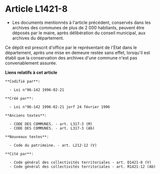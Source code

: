 # Article L1421-8

- Les documents mentionnés à l'article précédent, conservés dans les archives des communes de plus de 2 000 habitants,
peuvent être déposés par le maire, après délibération du conseil municipal, aux archives du département.

Ce dépôt est prescrit d'office par le représentant de l'Etat dans le département, après une mise en demeure restée sans
effet, lorsqu'il est établi que la conservation des archives d'une commune n'est pas convenablement assurée.

**Liens relatifs à cet article**

	**Codifié par**:

	  - Loi n°96-142 1996-02-21

	**Créé par**:

	  - Loi n°96-142 1996-02-21 jorf 24 février 1996

	**Anciens textes**:

	  - CODE DES COMMUNES. - art. L317-3 (M)
	  - CODE DES COMMUNES. - art. L317-3 (Ab)

	**Nouveaux textes**:

	  - Code du patrimoine. - art. L212-12 (V)

	**Cité par**:

	  - Code général des collectivités territoriales - art. D1421-8 (V)
	  - Code général des collectivités territoriales - art. R1421-12 (Ab)
